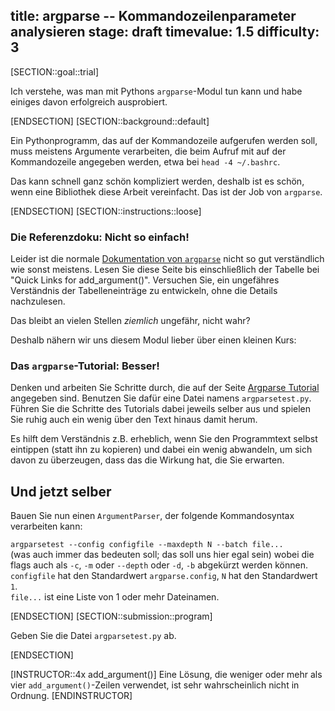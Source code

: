 title: argparse -- Kommandozeilenparameter analysieren
stage: draft
timevalue: 1.5
difficulty: 3
---
[SECTION::goal::trial]

Ich verstehe, was man mit Pythons `argparse`-Modul tun kann und habe einiges davon
erfolgreich ausprobiert.

[ENDSECTION]
[SECTION::background::default]

Ein Pythonprogramm, das auf der Kommandozeile aufgerufen werden soll, muss meistens
Argumente verarbeiten, die beim Aufruf mit auf der Kommandozeile angegeben werden, etwa bei 
`head -4 ~/.bashrc`.

Das kann schnell ganz schön kompliziert werden,
deshalb ist es schön, wenn eine Bibliothek diese Arbeit vereinfacht.
Das ist der Job von `argparse`.

[ENDSECTION]
[SECTION::instructions::loose]

### Die Referenzdoku: Nicht so einfach!

Leider ist die normale 
[Dokumentation von `argparse`](https://docs.python.org/3/library/argparse.html)
nicht so gut verständlich wie sonst meistens.
Lesen Sie diese Seite bis einschließlich der Tabelle bei 
"Quick Links for add_argument()".
Versuchen Sie, ein ungefähres Verständnis der Tabelleneinträge zu entwickeln,
ohne die Details nachzulesen.

Das bleibt an vielen Stellen _ziemlich_ ungefähr, nicht wahr?

Deshalb nähern wir uns diesem Modul lieber über einen kleinen Kurs:

### Das `argparse`-Tutorial: Besser!

Denken und arbeiten Sie Schritte durch, die auf der Seite
[Argparse Tutorial](https://docs.python.org/3/howto/argparse.html)
angegeben sind.
Benutzen Sie dafür eine Datei namens `argparsetest.py`.
Führen Sie die Schritte des Tutorials dabei jeweils selber aus und spielen
Sie ruhig auch ein wenig über den Text hinaus damit herum.

Es hilft dem Verständnis z.B. erheblich, wenn Sie den Programmtext
selbst eintippen (statt ihn zu kopieren) und dabei ein wenig abwandeln,
um sich davon zu überzeugen, dass das die Wirkung hat, die Sie erwarten.

## Und jetzt selber

Bauen Sie nun einen `ArgumentParser`, der folgende Kommandosyntax verarbeiten kann:

`argparsetest --config configfile --maxdepth N --batch file...`  
(was auch immer das bedeuten soll; das soll uns hier egal sein)
wobei die flags auch als `-c`, `-m` oder `--depth` oder `-d`, `-b` abgekürzt werden können.  
`configfile` hat den Standardwert `argparse.config`,
`N` hat den Standardwert `1`.  
`file...` ist eine Liste von 1 oder mehr Dateinamen.

[ENDSECTION]
[SECTION::submission::program]

Geben Sie die Datei `argparsetest.py` ab.

[ENDSECTION]

[INSTRUCTOR::4x add_argument()]
Eine Lösung, die weniger oder mehr als vier `add_argument()`-Zeilen verwendet,
ist sehr wahrscheinlich nicht in Ordnung. 
[ENDINSTRUCTOR]
